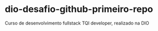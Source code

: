 # dio-desafio-github-primeiro-repo
Curso de desenvolvimento fullstack TQI developer, realizado na DIO
